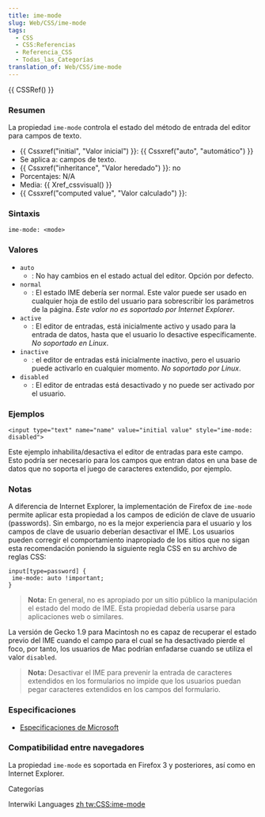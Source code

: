 ```yaml
---
title: ime-mode
slug: Web/CSS/ime-mode
tags:
  - CSS
  - CSS:Referencias
  - Referencia_CSS
  - Todas_las_Categorías
translation_of: Web/CSS/ime-mode
---
```

{{ CSSRef() }}

### Resumen

La propiedad `ime-mode` controla el estado del método de entrada del editor para campos de texto.

- {{ Cssxref("initial", "Valor inicial") }}: {{ Cssxref("auto", "automático") }}
- Se aplica a: campos de texto.
- {{ Cssxref("inheritance", "Valor heredado") }}: no
- Porcentajes: N/A
- Media: {{ Xref_cssvisual() }}
- {{ Cssxref("computed value", "Valor calculado") }}:

### Sintaxis

```
ime-mode: <mode>
```

### Valores

- `auto`
  - : No hay cambios en el estado actual del editor. Opción por defecto.
- `normal`
  - : El estado IME debería ser normal. Este valor puede ser usado en cualquier hoja de estilo del usuario para sobrescribir los parámetros de la página. _Este valor no es soportado por Internet Explorer_.
- `active`
  - : El editor de entradas, está inicialmente activo y usado para la entrada de datos, hasta que el usuario lo desactive específicamente. _No soportado en Linux_.
- `inactive`
  - : el editor de entradas está inicialmente inactivo, pero el usuario puede activarlo en cualquier momento. _No soportado por Linux_.
- `disabled`
  - : El editor de entradas está desactivado y no puede ser activado por el usuario.

### Ejemplos

```
<input type="text" name="name" value="initial value" style="ime-mode: disabled">
```

Este ejemplo inhabilita/desactiva el editor de entradas para este campo. Esto podría ser necesario para los campos que entran datos en una base de datos que no soporta el juego de caracteres extendido, por ejemplo.

### Notas

A diferencia de Internet Explorer, la implementación de Firefox de `ime-mode` permite aplicar esta propiedad a los campos de edición de clave de usuario (passwords). Sin embargo, no es la mejor experiencia para el usuario y los campos de clave de usuario deberían desactivar el IME. Los usuarios pueden corregir el comportamiento inapropiado de los sitios que no sigan esta recomendación poniendo la siguiente regla CSS en su archivo de reglas CSS:

```
input[type=password] {
 ime-mode: auto !important;
}
```

> **Nota:** En general, no es apropiado por un sitio público la manipulación el estado del modo de IME. Esta propiedad debería usarse para aplicaciones web o similares.

La versión de Gecko 1.9 para Macintosh no es capaz de recuperar el estado previo del IME cuando el campo para el cual se ha desactivado pierde el foco, por tanto, los usuarios de Mac podrían enfadarse cuando se utiliza el valor `disabled`.

> **Nota:** Desactivar el IME para prevenir la entrada de caracteres extendidos en los formularios no impide que los usuarios puedan pegar caracteres extendidos en los campos del formulario.

### Especificaciones

- [Especificaciones de Microsoft](http://msdn2.microsoft.com/en-us/library/ms533883.aspx)

### Compatibilidad entre navegadores

La propiedad `ime-mode` es soportada en Firefox 3 y posteriores, así como en Internet Explorer.

Categorías

Interwiki Languages [zh tw:CSS:ime-mode](/zh_tw/CSS/ime-mode)

